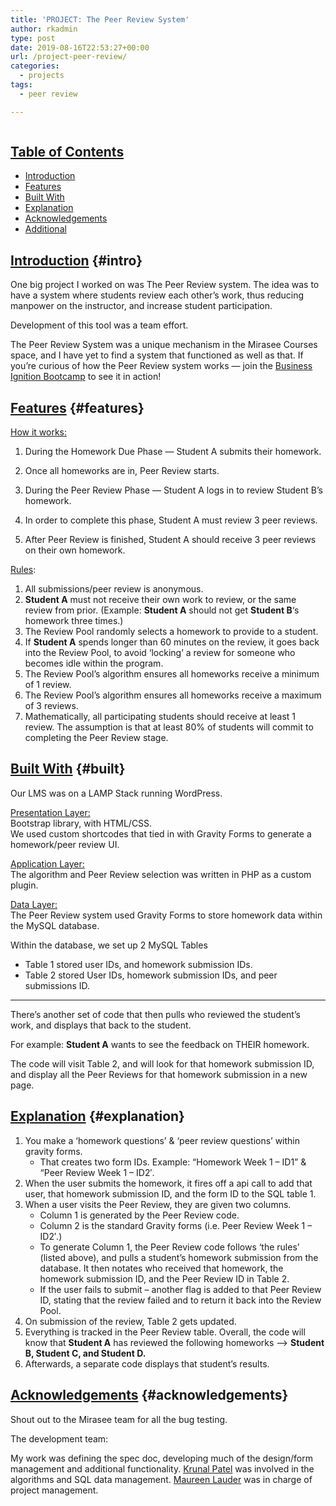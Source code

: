```yaml
---
title: 'PROJECT: The Peer Review System'
author: rkadmin
type: post
date: 2019-08-16T22:53:27+00:00
url: /project-peer-review/
categories:
  - projects
tags:
  - peer review

---
```

 <figure class="wp-block-image alignwide"><img src="https://rockykev.com/wp-content/uploads/2019/08/Peer-Review.png" alt="" class="wp-image-360" srcset="http://rockykevnov2019v2.local/wp-content/uploads/2019/08/Peer-Review.png 560w, http://rockykevnov2019v2.local/wp-content/uploads/2019/08/Peer-Review-300x169.png 300w" sizes="(max-width: 560px) 100vw, 560px" /></figure> 

## <u>Table of Contents</u>

  * [Introduction][1]
  * [Features][2]
  * [Built With][3]
  * [Explanation][4]
  * [Acknowledgements][5]
  * [Additional][6]

## <u>Introduction</u> {#intro}

One big project I worked on was The Peer Review system. The idea was to have a system where students review each other&#8217;s work, thus reducing manpower on the instructor, and increase student participation. 

Development of this tool was a team effort. 

The Peer Review System was a unique mechanism in the Mirasee Courses space, and I have yet to find a system that functioned as well as that. If you&#8217;re curious of how the Peer Review system works &#8212; join the [Business Ignition Bootcamp][7] to see it in action!

## <u>Features</u> {#features}

<u>How it works: </u>

  1. During the Homework Due Phase &#8212; Student A submits their homework.  
    
  2. Once all homeworks are in, Peer Review starts. 
  3. During the Peer Review Phase &#8212; Student A logs in to review Student B&#8217;s homework. 
  4. In order to complete this phase, Student A must review 3 peer reviews. 
  5. After Peer Review is finished, Student A should receive 3 peer reviews on their own homework. 

<u>Rules</u>: 

  1. All submissions/peer review is anonymous. 
  2. **Student A** must not receive their own work to review, or the same review from prior. (Example: **Student A** should not get **Student B**&#8216;s homework three times.)
  3. The Review Pool randomly selects a homework to provide to a student. 
  4. If **Student A** spends longer than 60 minutes on the review, it goes back into the Review Pool, to avoid &#8216;locking&#8217; a review for someone who becomes idle within the program.
  5. The Review Pool&#8217;s algorithm ensures all homeworks receive a minimum of 1 review.
  6. The Review Pool&#8217;s algorithm ensures all homeworks receive a maximum of 3 reviews.
  7. Mathematically, all participating students should receive at least 1 review. The assumption is that at least 80% of students will commit to completing the Peer Review stage. 

## <u>Built With</u> {#built}

Our LMS was on a LAMP Stack running WordPress. 

<u>Presentation Layer: </u>  
Bootstrap library, with HTML/CSS.   
We used custom shortcodes that tied in with Gravity Forms to generate a homework/peer review UI. 

<u>Application Layer: </u>  
The algorithm and Peer Review selection was written in PHP as a custom plugin. 

<u>Data Layer: </u>  
The Peer Review system used Gravity Forms to store homework data within the MySQL database. 

Within the database, we set up 2 MySQL Tables   
* Table 1 stored user IDs, and homework submission IDs.   
* Table 2 stored User IDs, homework submission IDs, and peer submissions ID. 

<hr class="wp-block-separator" />

There&#8217;s another set of code that then pulls who reviewed the student&#8217;s work, and displays that back to the student.   


For example: **Student A** wants to see the feedback on THEIR homework.

The code will visit Table 2, and will look for that homework submission ID, and display all the Peer Reviews for that homework submission in a new page. 

## <u>Explanation</u> {#explanation}

  1. You make a &#8216;homework questions&#8217; & &#8216;peer review questions&#8217; within gravity forms. 
      * That creates two form IDs. Example: &#8220;Homework Week 1 &#8211; ID1&#8221; & &#8220;Peer Review Week 1 &#8211; ID2&#8242;.
  2. When the user submits the homework, it fires off a api call to add that user, that homework submission ID, and the form ID to the SQL table 1. 
  3. When a user visits the Peer Review, they are given two columns. 
      * Column 1 is generated by the Peer Review code. 
      * Column 2 is the standard Gravity forms (i.e. Peer Review Week 1 &#8211; ID2&#8242;.)
      * To generate Column 1, the Peer Review code follows &#8216;the rules&#8217; (listed above), and pulls a student&#8217;s homework submission from the database. It then notates who received that homework, the homework submission ID, and the Peer Review ID in Table 2. 
      * If the user fails to submit &#8211; another flag is added to that Peer Review ID, stating that the review failed and to return it back into the Review Pool. 
  4. On submission of the review, Table 2 gets updated. 
  5. Everything is tracked in the Peer Review table. Overall, the code will know that **Student A** has reviewed the following homeworks &#8211;> **Student B, Student C, and Student D.** 
  6. Afterwards, a separate code displays that student&#8217;s results. 

## <u>Acknowledgements</u> {#acknowledgements}

Shout out to the Mirasee team for all the bug testing. 

The development team: 

My work was defining the spec doc, developing much of the design/form management and additional functionality. [Krunal Patel][8] was involved in the algorithms and SQL data management. [Maureen Lauder][9] was in charge of project management.

 [1]: #intro
 [2]: #features
 [3]: #built
 [4]: #explanation
 [5]: #acknowledgements
 [6]: #additional
 [7]: https://mirasee.com/2018/bib/notification
 [8]: https://www.linkedin.com/in/krunalpatel/
 [9]: https://www.linkedin.com/in/maureenlauder/